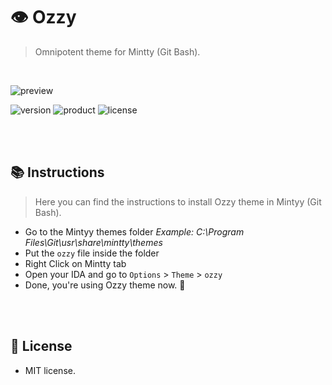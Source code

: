 # 👁 Ozzy
> Omnipotent theme for Mintty (Git Bash).

<br>

![preview](https://i.imgur.com/BQ0udVT.png)

![version](https://img.shields.io/badge/VERSION-1.0.0-brightgreen.svg?style=for-the-badge)
![product](https://img.shields.io/badge/MINTTY-2.27.0-purple.svg?style=for-the-badge)
![license](https://img.shields.io/badge/LICENSE-MIT-blue.svg?style=for-the-badge)

<br><br>

## 📚 Instructions
> Here you can find the instructions to install Ozzy theme in Mintyy (Git Bash).

* Go to the Mintyy themes folder
*Example: C:\Program Files\Git\usr\share\mintty\themes*
* Put the `ozzy` file inside the folder
* Right Click on Mintty tab
* Open your IDA and go to `Options` > `Theme` > `ozzy`
* Done, you're using Ozzy theme now. 🤩

<br><br>

## 📄 License
- MIT license.